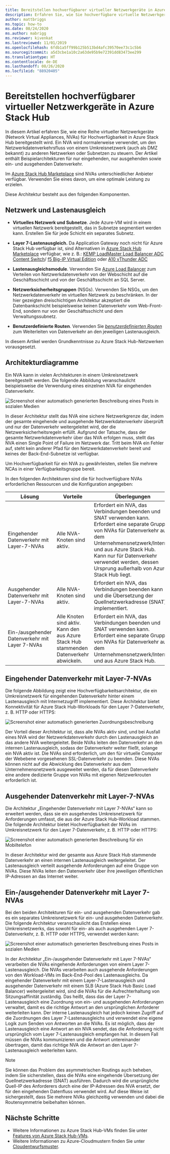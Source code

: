 ```yaml
---
title: Bereitstellen hochverfügbarer virtueller Netzwerkgeräte in Azure Stack Hub
description: Erfahren Sie, wie Sie hochverfügbare virtuelle Netzwerkgeräte in Azure Stack Hub bereitstellen.
author: mattbriggs
ms.topic: how-to
ms.date: 08/24/2020
ms.author: mabrigg
ms.reviewer: kivenkat
ms.lastreviewed: 11/01/2019
ms.openlocfilehash: 6fdb1a5ff99b125b513bd4afc39570ee73c1c5b6
ms.sourcegitcommit: a5d3cbe1a10c2a63de95b9e72391dd83473ee299
ms.translationtype: HT
ms.contentlocale: de-DE
ms.lasthandoff: 08/26/2020
ms.locfileid: "88920405"
---
```

# <a name="deploy-highly-available-network-virtual-appliances-on-azure-stack-hub"></a>Bereitstellen hochverfügbarer virtueller Netzwerkgeräte in Azure Stack Hub

In diesem Artikel erfahren Sie, wie eine Reihe virtueller Netzwerkgeräte (Network Virtual Appliances, NVAs) für Hochverfügbarkeit in Azure Stack Hub bereitgestellt wird. Ein NVA wird normalerweise verwendet, um den Netzwerkdatenverkehrsfluss von einem Umkreisnetzwerk (auch als DMZ bekannt) zu anderen Netzwerken oder Subnetzen zu steuern. Der Artikel enthält Beispielarchitekturen für nur eingehenden, nur ausgehenden sowie ein- und ausgehenden Datenverkehr.

Im [Azure Stack Hub Marketplace](../operator/azure-stack-marketplace-azure-items.md) sind NVAs unterschiedlicher Anbieter verfügbar. Verwenden Sie eines davon, um eine optimale Leistung zu erzielen.

Diese Architektur besteht aus den folgenden Komponenten.

## <a name="networking-and-load-balancing"></a>Netzwerk und Lastenausgleich

-   **Virtuelles Netzwerk und Subnetze**. Jede Azure-VM wird in einem virtuellen Netzwerk bereitgestellt, das in Subnetze segmentiert werden kann. Erstellen Sie für jede Schicht ein separates Subnetz.

-   **Layer 7-Lastenausgleich.** Da Application Gateway noch nicht für Azure Stack Hub verfügbar ist, sind Alternativen in [Azure Stack Hub Marketplace](../operator/azure-stack-marketplace-azure-items.md) verfügbar, wie z. B.: [KEMP LoadMaster Load Balancer ADC Content Switch](https://azuremarketplace.microsoft.com/marketplace/apps/kemptech.vlm-azure)/ [f5 Big-IP Virtual Edition](https://azuremarketplace.microsoft.com/marketplace/apps/f5-networks.f5-big-ip-best) oder [A10 vThunder ADC](https://azuremarketplace.microsoft.com/marketplace/apps/a10networks.vthunder-414-gr1)

-   **Lastenausgleichsmodule**. Verwenden Sie [Azure Load Balancer](/azure/load-balancer/load-balancer-overview) zum Verteilen von Netzwerkdatenverkehr von der Webschicht auf die Geschäftsschicht und von der Geschäftsschicht an SQL Server.

-   **Netzwerksicherheitsgruppen** (NSGs). Verwenden Sie NSGs, um den Netzwerkdatenverkehr im virtuellen Netzwerk zu beschränken. In der hier gezeigten dreischichtigen Architektur akzeptiert die Datenbankschicht beispielsweise keinen Datenverkehr vom Web-Front-End, sondern nur von der Geschäftsschicht und dem Verwaltungssubnetz.

-   **Benutzerdefinierte Routen**. Verwenden Sie [*benutzerdefinierten Routen*](/azure/virtual-network/virtual-networks-udr-overview/) zum Weiterleiten von Datenverkehr an den jeweiligen Lastenausgleich.

In diesem Artikel werden Grundkenntnisse zu Azure Stack Hub-Netzwerken vorausgesetzt.

## <a name="architecture-diagrams"></a>Architekturdiagramme

Ein NVA kann in vielen Architekturen in einem Umkreisnetzwerk bereitgestellt werden. Die folgende Abbildung veranschaulicht beispielsweise die Verwendung eines einzelnen NVA für eingehenden Datenverkehr.

![Screenshot einer automatisch generierten Beschreibung eines Posts in sozialen Medien](./media/iaas-architecture-nva-architecture/iaas-architecture-nva-architecture-image1.svg)

In dieser Architektur stellt das NVA eine sichere Netzwerkgrenze dar, indem der gesamte eingehende und ausgehende Netzwerkdatenverkehr überprüft und nur der Datenverkehr weitergeleitet wird, der die Netzwerksicherheitsregeln erfüllt. Aufgrund der Tatsache, dass der gesamte Netzwerkdatenverkehr über das NVA erfolgen muss, stellt das NVA einen Single Point of Failure im Netzwerk dar. Tritt beim NVA ein Fehler auf, steht kein anderer Pfad für den Netzwerkdatenverkehr bereit und keines der Back-End-Subnetze ist verfügbar.

Um Hochverfügbarkeit für ein NVA zu gewährleisten, stellen Sie mehrere NCAs in einer Verfügbarkeitsgruppe bereit.

In den folgenden Architekturen sind die für hochverfügbare NVAs erforderlichen Ressourcen und die Konfiguration angegeben:

| Lösung | Vorteile | Überlegungen |
| --- | --- | --- |
| Eingehender Datenverkehr mit Layer-7-NVAs | Alle NVA-Knoten sind aktiv. | Erfordert ein NVA, das Verbindungen beenden und SNAT verwenden kann.<br>Erfordert eine separate Gruppe von NVAs für Datenverkehr aus dem Unternehmensnetzwerk/Internet und aus Azure Stack Hub.<br>Kann nur für Datenverkehr verwendet werden, dessen Ursprung außerhalb von Azure Stack Hub liegt.  |
| Ausgehender Datenverkehr mit Layer-7-NVAs | Alle NVA-Knoten sind aktiv. | Erfordert ein NVA, das Verbindungen beenden kann und die Übersetzung der Quellnetzwerkadresse (SNAT) implementiert. |
| Ein-/ausgehender Datenverkehr mit Layer 7-NVAs | Alle Knoten sind aktiv.<br>Kann den aus Azure Stack Hub stammenden Datenverkehr abwickeln. | Erfordert ein NVA, das Verbindungen beenden und SNAT verwenden kann.<br>Erfordert eine separate Gruppe von NVAs für Datenverkehr aus dem Unternehmensnetzwerk/Internet und aus Azure Stack Hub. |

## <a name="ingress-with-layer-7-nvas"></a>Eingehender Datenverkehr mit Layer-7-NVAs

Die folgende Abbildung zeigt eine Hochverfügbarkeitsarchitektur, die ein Umkreisnetzwerk für eingehenden Datenverkehr hinter einem Lastenausgleich mit Internetzugriff implementiert. Diese Architektur bietet Konnektivität für Azure Stack Hub-Workloads für den Layer 7-Datenverkehr, z. B. HTTP oder HTTPS:

![Screenshot einer automatisch generierten Zuordnungsbeschreibung](./media/iaas-architecture-nva-architecture/iaas-architecture-nva-architecture-image2.svg)

Der Vorteil dieser Architektur ist, dass alle NVAs aktiv sind, und bei Ausfall eines NVA wird der Netzwerkdatenverkehr durch den Lastenausgleich an das andere NVA weitergeleitet. Beide NVAs leiten den Datenverkehr an den internen Lastenausgleich, sodass der Datenverkehr weiter fließt, solange ein NVA aktiv ist. Die NVAs sind erforderlich, um den für virtuelle Computer der Webebene vorgesehenen SSL-Datenverkehr zu beenden. Diese NVAs können nicht auf die Abwicklung des Datenverkehr aus dem Unternehmensnetzwerk ausgeweitet werden, da für diesen Datenverkehr eine andere dedizierte Gruppe von NVAs mit eigenen Netzwerkrouten erforderlich ist.

## <a name="egress-with-layer-7-nvas"></a>Ausgehender Datenverkehr mit Layer-7-NVAs

Die Architektur „Eingehender Datenverkehr mit Layer 7-NVAs“ kann so erweitert werden, dass sie ein ausgehendes Umkreisnetzwerk für Anforderungen umfasst, die aus der Azure Stack Hub-Workload stammen. Die folgende Architektur bietet Hochverfügbarkeit der NVAs im Umkreisnetzwerk für den Layer 7-Datenverkehr, z. B. HTTP oder HTTPS:

![Screenshot einer automatisch generierten Beschreibung für ein Mobiltelefon](./media/iaas-architecture-nva-architecture/iaas-architecture-nva-architecture-image4.svg)

In dieser Architektur wird der gesamte aus Azure Stack Hub stammende Datenverkehr an einen internen Lastenausgleich weitergeleitet. Der Lastenausgleich verteilt ausgehende Anforderungen auf eine Gruppe von NVAs. Diese NVAs leiten den Datenverkehr über ihre jeweiligen öffentlichen IP-Adressen an das Internet weiter.

## <a name="ingress-egress-with-layer-7--nvas"></a>Ein-/ausgehender Datenverkehr mit Layer 7-NVAs

Bei den beiden Architekturen für ein- und ausgehenden Datenverkehr gab es ein separates Umkreisnetzwerk für ein- und ausgehenden Datenverkehr. Die folgende Architektur veranschaulicht das Erstellen eines Umkreisnetzwerks, das sowohl für ein- als auch ausgehenden Layer 7-Datenverkehr, z. B. HTTP oder HTTPS, verwendet werden kann:

![Screenshot einer automatisch generierten Beschreibung eines Posts in sozialen Medien](./media/iaas-architecture-nva-architecture/iaas-architecture-nva-architecture-image4.svg)

In der Architektur „Ein-/ausgehender Datenverkehr mit Layer 7-NVAs“ verarbeiten die NVAs eingehende Anforderungen von einem Layer 7-Lastenausgleich. Die NVAs verarbeiten auch ausgehende Anforderungen von den Workload-VMs im Back-End-Pool des Lastenausgleichs. Da eingehender Datenverkehr mit einem Layer-7-Lastenausgleich und ausgehender Datenverkehr mit einem SLB (Azure Stack Hub Basic Load Balancer) weitergeleitet wird, sind die NVAs für die Aufrechterhaltung von Sitzungsaffinität zuständig. Das heißt, dass das der Layer 7-Lastenausgleich eine Zuordnung von ein- und ausgehenden Anforderungen verwaltet, damit es die richtige Antwort an den ursprünglichen Anforderer weiterleiten kann. Der interne Lastenausgleich hat jedoch keinen Zugriff auf die Zuordnungen des Layer 7-Lastenausgleichs und verwendet eine eigene Logik zum Senden von Antworten an die NVAs. Es ist möglich, dass der Lastenausgleich eine Antwort an ein NVA sendet, das die Anforderung nicht ursprünglich vom Layer 7-Lastenausgleich empfangen hat. In diesem Fall müssen die NVAs kommunizieren und die Antwort untereinander übertragen, damit das richtige NVA die Antwort an den Layer 7-Lastenausgleich weiterleiten kann.

> [!NOTE]  
> Sie können das Problem des asymmetrischen Routings auch beheben, indem Sie sicherstellen, dass die NVAs eine eingehende Übersetzung der Quellnetzwerkadresse (SNAT) ausführen. Dadurch wird die ursprüngliche Quell-IP des Anforderers durch eine der IP-Adressen des NVA ersetzt, der für den eingehenden Datenfluss verwendet wird. Auf diese Weise ist sichergestellt, dass Sie mehrere NVAs gleichzeitig verwenden und dabei die Routensymmetrie beibehalten können.

## <a name="next-steps"></a>Nächste Schritte

- Weitere Informationen zu Azure Stack Hub-VMs finden Sie unter [Features von Azure Stack Hub-VMs](azure-stack-vm-considerations.md).  
- Weitere Informationen zu Azure-Cloudmustern finden Sie unter [Cloudentwurfsmuster](/azure/architecture/patterns).

